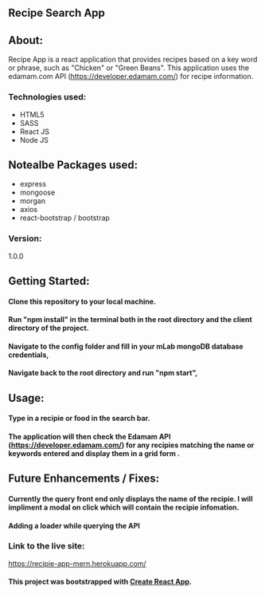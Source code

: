 ## Recipe Search App


## About:
Recipe App is a react application that provides recipes based on a key word or phrase, such as "Chicken" or "Green Beans". This application uses the edamam.com API (https://developer.edamam.com/) for recipe information.


### Technologies used:
- HTML5
- SASS
- React JS
- Node JS

## Notealbe Packages used:
- express
- mongoose
- morgan
- axios
- react-bootstrap / bootstrap


### Version:
1.0.0


## Getting Started:

#### Clone this repository to your local machine.

#### Run "npm install" in the terminal both in the root directory and the client directory of the project.

#### Navigate to the config folder and fill in your mLab mongoDB database credentials,

#### Navigate back to the root directory and run "npm start",


## Usage:

#### Type in a recipie or food in the search bar.

#### The application will then check the Edamam API (https://developer.edamam.com/) for any recipies matching the name or keywords entered and display them in a grid form .


## Future Enhancements / Fixes:

#### Currently the query front end only displays the name of the recipie. I will impliment a modal on click which will contain the recipie infomation.

#### Adding a loader while querying the API


### Link to the live site:

https://recipie-app-mern.herokuapp.com/

#### This project was bootstrapped with [Create React App](https://github.com/facebook/create-react-app).
